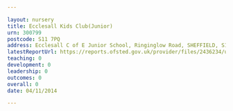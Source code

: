 ```yaml
---

layout: nursery
title: Ecclesall Kids Club(Junior)
urn: 300799
postcode: S11 7PQ
address: Ecclesall C of E Junior School, Ringinglow Road, SHEFFIELD, S11 7PQ
latestReportUrl: https://reports.ofsted.gov.uk/provider/files/2436234/urn/300799.pdf
teaching: 0
development: 0
leadership: 0
outcomes: 0
overall: 0
date: 04/11/2014

---
```

